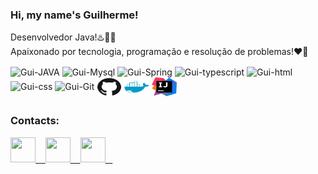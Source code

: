 
### Hi, my name's Guilherme!

Desenvolvedor Java!♨️👨‍💻
<br>
Apaixonado por tecnologia, programação e resolução de problemas!❤️🧠

  <div style="display: inline_block">
  <img align="center" alt="Gui-JAVA" height="30" width="40" src="https://cdn.jsdelivr.net/gh/devicons/devicon/icons/java/java-original-wordmark.svg" />
  <img align="center" alt="Gui-Mysql" height="30" width="40" src="https://cdn.jsdelivr.net/gh/devicons/devicon/icons/mysql/mysql-plain-wordmark.svg" />
  <img align="center" alt="Gui-Spring" height="30" width="40" src="https://cdn.jsdelivr.net/gh/devicons/devicon/icons/spring/spring-original.svg" />
  <img align="center" alt="Gui-typescript" height="30" width="40" src="https://cdn.iconscout.com/icon/free/png-256/typescript-1174965.png" /> 
  <img align="center" alt="Gui-html" height="30" width="40" src="https://cdn-icons-png.flaticon.com/512/732/732212.png" /> 
  <img align="center" alt="Gui-css" height="30" width="40" src="https://cdn-icons-png.flaticon.com/512/732/732190.png" /> 
  <img align="center" alt="Gui-Git" height="30" width="40" src="https://cdn.jsdelivr.net/gh/devicons/devicon/icons/git/git-original.svg" />
  <img align="center" alt="Gui-GitHub" height="30" width="40" src="https://raw.githubusercontent.com/devicons/devicon/1119b9f84c0290e0f0b38982099a2bd027a48bf1/icons/github/github-original.svg" />
  <img align="center" alt="Gui-Docker" height="30" width="40" src="https://raw.githubusercontent.com/devicons/devicon/1119b9f84c0290e0f0b38982099a2bd027a48bf1/icons/docker/docker-plain.svg" />
  <img align="center" alt="Gui-Docker" height="30" width="40" src="https://raw.githubusercontent.com/devicons/devicon/1119b9f84c0290e0f0b38982099a2bd027a48bf1/icons/intellij/intellij-original.svg" /> 
</div>

##
<h3>Contacts:</h3>
  <a href="https://www.linkedin.com/in/guillherme-melo/" target="_blank">
  <img height="40" width="40" src="https://cdn-icons-png.flaticon.com/512/174/174857.png" target="_blank">
  &nbsp;&nbsp;
</a> 
<a href="https://api.whatsapp.com/send?phone=5585991085241&text=Ol%C3%A1%2C%20Gostaria%20de%20saber%20mais%20sobre%20seus%20servi%C3%A7os%20como%20desenvolvedor!" target="_blank">
  <img height="40" width="40" src="https://cdn.discordapp.com/attachments/937340483997421593/1005811841827614761/unknown.png" target="_blank">
  &nbsp;&nbsp;
</a> 
  <a href="mailto:meloguilherme1994@gmail.com" target="_blank">
  <img height="40" width="40" src="https://cdn-icons-png.flaticon.com/512/281/281769.png" target="_blank">
  &nbsp;&nbsp;
</a> 

